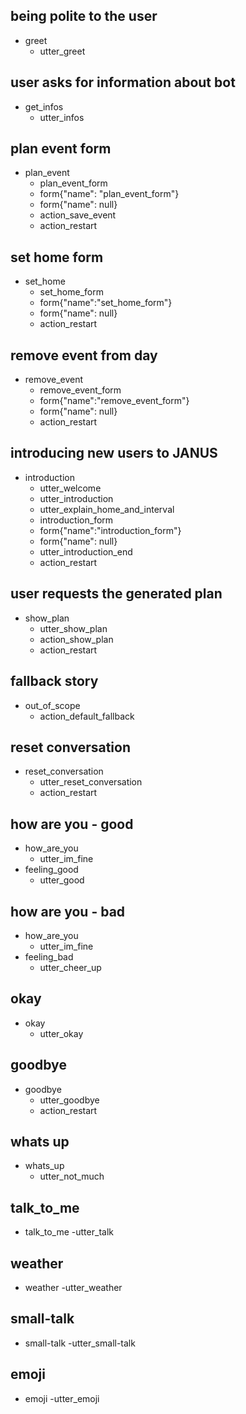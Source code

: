 ## being polite to the user
* greet
    - utter_greet

## user asks for information about bot
* get_infos
	- utter_infos

## plan event form
* plan_event
	- plan_event_form
	- form{"name": "plan_event_form"}
	- form{"name": null}
	- action_save_event
	- action_restart

## set home form
* set_home
	- set_home_form
	- form{"name":"set_home_form"}
	- form{"name": null}
	- action_restart

## remove event from day
* remove_event
    - remove_event_form
    - form{"name":"remove_event_form"}
	- form{"name": null}
	- action_restart

## introducing new users to JANUS
* introduction
    - utter_welcome
    - utter_introduction
    - utter_explain_home_and_interval
    - introduction_form
    - form{"name":"introduction_form"}
	- form{"name": null}
    - utter_introduction_end
	- action_restart

## user requests the generated plan
* show_plan
    - utter_show_plan
    - action_show_plan
    - action_restart


## fallback story
* out_of_scope
    - action_default_fallback

## reset conversation
* reset_conversation
	- utter_reset_conversation
	- action_restart
	
	
<!-- Small-Talk -->
## how are you - good
* how_are_you
	- utter_im_fine
* feeling_good
	- utter_good
	
## how are you - bad
* how_are_you
	- utter_im_fine
* feeling_bad
	- utter_cheer_up
	
## okay
* okay
	- utter_okay
	
## goodbye
* goodbye
	- utter_goodbye
	- action_restart
	
## whats up
* whats_up
	- utter_not_much
	
## talk_to_me
* talk_to_me
	-utter_talk
	
## weather
* weather
	-utter_weather
	
## small-talk
* small-talk
	-utter_small-talk
	
## emoji
* emoji
	-utter_emoji

